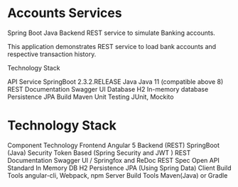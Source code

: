 # Accounts Services

Spring Boot Java Backend REST service to simulate Banking accounts.

This application demonstrates REST service to load bank accounts and respective transaction history.

Technology Stack

API Service
SpringBoot 2.3.2.RELEASE
Java
Java 11 (compatible above 8)
REST Documentation 
Swagger UI
Database 
H2 In-memory database
Persistence 
JPA
Build
Maven
Unit Testing
JUnit, Mockito


Technology Stack
=================
Component	Technology
Frontend	Angular 5
Backend (REST)	SpringBoot (Java)
Security	Token Based (Spring Security and JWT )
REST Documentation	Swagger UI / Springfox and ReDoc
REST Spec	Open API Standard
In Memory DB	H2
Persistence	JPA (Using Spring Data)
Client Build Tools	angular-cli, Webpack, npm
Server Build Tools	Maven(Java) or Gradle

